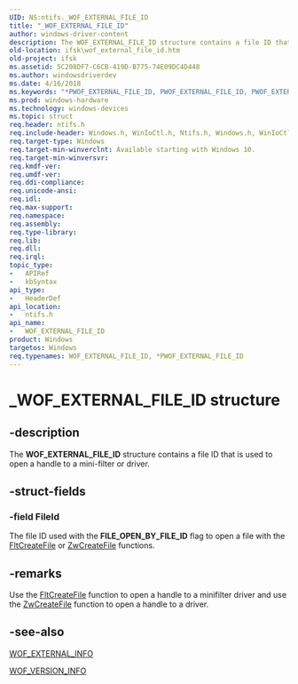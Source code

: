 ```yaml
---
UID: NS:ntifs._WOF_EXTERNAL_FILE_ID
title: "_WOF_EXTERNAL_FILE_ID"
author: windows-driver-content
description: The WOF_EXTERNAL_FILE_ID structure contains a file ID that is used to open a handle to a mini-filter or driver.
old-location: ifsk\wof_external_file_id.htm
old-project: ifsk
ms.assetid: 5C208DF7-C6CB-419D-B775-74E09DC4D448
ms.author: windowsdriverdev
ms.date: 4/16/2018
ms.keywords: "*PWOF_EXTERNAL_FILE_ID, PWOF_EXTERNAL_FILE_ID, PWOF_EXTERNAL_FILE_ID structure pointer [Installable File System Drivers], WOF_EXTERNAL_FILE_ID, WOF_EXTERNAL_FILE_ID structure [Installable File System Drivers], _WOF_EXTERNAL_FILE_ID, ifsk.wof_external_file_id, ntifs/PWOF_EXTERNAL_FILE_ID, ntifs/WOF_EXTERNAL_FILE_ID"
ms.prod: windows-hardware
ms.technology: windows-devices
ms.topic: struct
req.header: ntifs.h
req.include-header: Windows.h, WinIoCtl.h, Ntifs.h, Windows.h, WinIoCtl.h, Ntifs.h
req.target-type: Windows
req.target-min-winverclnt: Available starting with Windows 10.
req.target-min-winversvr: 
req.kmdf-ver: 
req.umdf-ver: 
req.ddi-compliance: 
req.unicode-ansi: 
req.idl: 
req.max-support: 
req.namespace: 
req.assembly: 
req.type-library: 
req.lib: 
req.dll: 
req.irql: 
topic_type:
-	APIRef
-	kbSyntax
api_type:
-	HeaderDef
api_location:
-	ntifs.h
api_name:
-	WOF_EXTERNAL_FILE_ID
product: Windows
targetos: Windows
req.typenames: WOF_EXTERNAL_FILE_ID, *PWOF_EXTERNAL_FILE_ID
---
```


# _WOF_EXTERNAL_FILE_ID structure


## -description


The <b>WOF_EXTERNAL_FILE_ID</b> structure contains a file ID that is used to open a handle to a mini-filter or driver.


## -struct-fields




### -field FileId

The file ID used with the <b>FILE_OPEN_BY_FILE_ID</b> flag to open a file with the <a href="https://msdn.microsoft.com/library/windows/hardware/ff541935">FltCreateFile</a> or <a href="https://msdn.microsoft.com/library/windows/hardware/ff566424">ZwCreateFile</a> functions.


## -remarks



Use the <a href="https://msdn.microsoft.com/library/windows/hardware/ff541935">FltCreateFile</a> function to open a handle to a minifilter driver and use the <a href="https://msdn.microsoft.com/library/windows/hardware/ff566424">ZwCreateFile</a> function to open a handle to a driver.




## -see-also




<a href="https://msdn.microsoft.com/library/windows/hardware/dn632452">WOF_EXTERNAL_INFO</a>



<a href="https://msdn.microsoft.com/library/windows/hardware/mt426742">WOF_VERSION_INFO</a>
 

 

